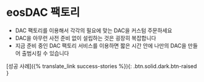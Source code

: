eos**DAC 팩토리**
====

 * DAC 팩토리를 이용해서 각각의 필요에 맞는 DAC을 커스텀 주문하세요
 * DAC을 아무런 사전 준비 없이 설립하는 것은 굉장히 복잡합니다
 * 지금 준비 중인 DAC 팩토리 서비스를 이용하면 짧은 시간 안에 나만의 DAC을 만들어 출범시킬 수 있습니다

[성공 사례]({% translate_link success-stories %}){: .btn.solid.dark.btn-raised }